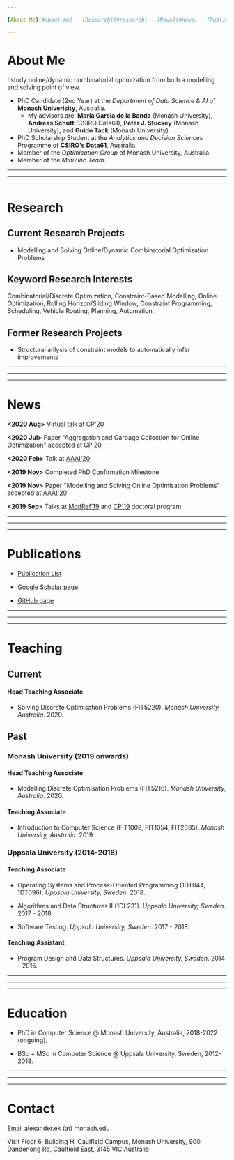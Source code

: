 ```yaml
---

[About Me](#about-me) - [Research](#research) - [News](#news) - [Publications](#publications) - [Teaching](#teaching) - [Education](#education) - [Contact](#contact)

---
```


# About Me

I study online/dynamic combinatorial optimization from both a modelling and solving point of view.

- PhD Candidate (2nd Year) at the *Department of Data Science & AI* of **Monash Univerisity**, Australia.
  - My advisors are: **Maria Garcia de la Banda** (Monash University), **Andreas Schutt** (CSIRO Data61), **Peter J. Stuckey** (Monash University), and **Guido Tack** (Monash University).
- PhD Scholarship Student at the *Analytics and Decision Sciences* Programme of **CSIRO's Data61**, Australia.
- Member of the *Optimisation Group* of Monash University, Australia.
- Member of the *MiniZinc Team*.

---

---

---

# Research

## Current Research Projects

- Modelling and Solving Online/Dynamic Combinatorial Optimization Problems

## Keyword Research Interests

Combinatorial/Discrete Optimization, Constraint-Based Modelling, Online Optimization, Rolling Horizon/Sliding Window, Constraint Programming, Scheduling, Vehicle Routing, Planning, Automation.

## Former Research Projects

- Structural anlysis of constraint models to automatically infer improvements

---

---

---

# News 

**<2020 Aug>** [Virtual talk](https://youtu.be/xwYy736sEGo) at [CP'20](https://cp2020.a4cp.org/)

**<2020 Jul>** Paper "Aggregation and Garbage Collection for Online Optimization" accepted at [CP'20](https://cp2020.a4cp.org/)

**<2020 Feb>** Talk at [AAAI'20](https://aaai.org/Conferences/AAAI-20/)

**<2019 Nov>** Completed PhD Confirmation Milestone

**<2019 Nov>** Paper "Modelling and Solving Online Optimisation Problems" accepted at [AAAI'20](https://aaai.org/Conferences/AAAI-20/)

**<2019 Sep>** Talks at [ModRef'19](https://modref.github.io/ModRef2019) and [CP'19](https://cp2019.a4cp.org/) doctoral program

---

---

---

# Publications

- [Publication List](publications.html)

- [Google Scholar page](https://scholar.google.com/citations?user=qCgM_1wAAAAJ&hl).

- [GitHub page](https://github.com/aekh)

---

---

---
# Teaching

## Current

#### Head Teaching Associate

* Solving Discrete Optimisation Problems (FIT5220). *Monash University, Australia*. 2020.

## Past

### Monash University (2019 onwards)

#### Head Teaching Associate

* Modelling Discrete Optimisation Problems (FIT5216). *Monash University, Australia*. 2020.

#### Teaching Associate

* Introduction to Computer Science (FIT1008, FIT1054, FIT2085). *Monash University, Australia*. 2019.

### Uppsala University (2014-2018)

#### Teaching Associate

* Operating Systems and Process-Oriented Programming (1DT044, 1DT096). *Uppsala University, Sweden*. 2018.

* Algorithms and Data Structures II (1DL231). *Uppsala University, Sweden*. 2017 - 2018.

* Software Testing. *Uppsala University, Sweden*. 2017 - 2018.

#### Teaching Assistant

* Program Design and Data Structures. *Uppsala University, Sweden*. 2014 - 2015.

---

---

---

# Education

- PhD in Computer Science @ Monash University, Australia, 2018-2022 (ongoing).

- BSc + MSc in Computer Science @ Uppsala University, Sweden, 2012-2018.


---

---

---

# Contact

Email     alexander.ek (at) monash.edu

Visit     Floor 6, Building H, Caulfield Campus,
          Monash University, 900 Dandenong Rd,
          Caulfield East, 3145 VIC
          Australia
